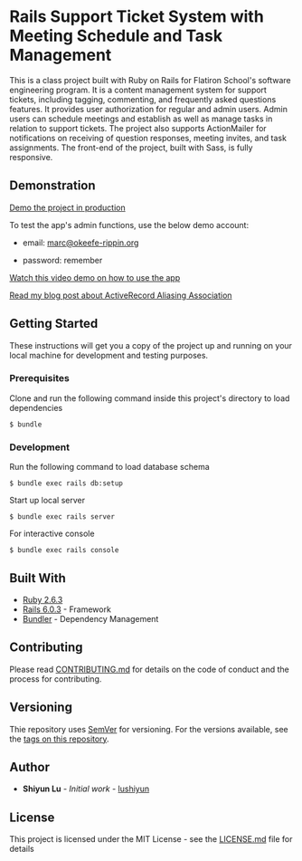 # Rails Support Ticket System with Meeting Schedule and Task Management

This is a class project built with Ruby on Rails for Flatiron School's software engineering program. It is a content management system for support tickets, including tagging, commenting, and frequently asked questions features. It provides user authorization for regular and admin users. Admin users can schedule meetings and establish as well as manage tasks in relation to support tickets. The project also supports ActionMailer for notifications on receiving of question responses, meeting invites, and task assignments. The front-end of the project, built with Sass, is fully responsive.

## Demonstration

[Demo the project in production](https://tickety-boo.herokuapp.com/)

To test the app's admin functions, use the below demo account:

* email: marc@okeefe-rippin.org

* password: remember


[Watch this video demo on how to use the app](https://youtu.be/5bk0_t-nwgg)


[Read my blog post about ActiveRecord Aliasing Association](https://medium.com/@lushiyun/using-aliasing-associations-for-intuitive-development-reflections-from-a-rails-project-faea6c66f9af)


## Getting Started

These instructions will get you a copy of the project up and running on your local machine for development and testing purposes.

### Prerequisites

Clone and run the following command inside this project's directory to load dependencies

    $ bundle

### Development

Run the following command to load database schema

    $ bundle exec rails db:setup

Start up local server

    $ bundle exec rails server

For interactive console

    $ bundle exec rails console

## Built With

* [Ruby 2.6.3](https://www.ruby-lang.org/en/news/2019/04/17/ruby-2-6-3-released/)
* [Rails 6.0.3](https://rubyonrails.org/) - Framework
* [Bundler](https://bundler.io/) - Dependency Management

## Contributing

Please read [CONTRIBUTING.md](https://gist.github.com/lushiyun/c8af9e2f2d6470468cfc37aa28f6edeb) for details on the code of conduct and the process for contributing.

## Versioning

Thie repository uses [SemVer](http://semver.org/) for versioning. For the versions available, see the [tags on this repository](https://github.com/lushiyun/sinatra-classmate-directory-app/tags). 

## Author

* **Shiyun Lu** - *Initial work* - [lushiyun](https://github.com/lushiyun)

## License

This project is licensed under the MIT License - see the [LICENSE.md](LICENSE.md) file for details